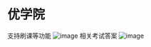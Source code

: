 # 优学院
支持刷课等功能
![image](https://github.com/user-attachments/assets/29aed80c-f9ab-43eb-90f1-193d04108532)
相关考试答案
![image](https://github.com/user-attachments/assets/5c5a9fba-bc90-4ac4-b6ba-57f488a54e4a)
